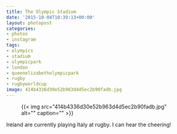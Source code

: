```yaml
---
title: The Olympic Stadium
date: '2015-10-04T10:39:13+00:00'
layout: photopost
categories:
- photos
- instagram
tags:
- olympics
- stadium
- olympicpark
- london
- queenelizabetholympicpark
- rugby
- rugbyworldcup
image: 414b4336d30e52b963d4d5ec2b90fadb.jpg
---
```


<figure class="photo photo--square">
  {{< img src="414b4336d30e52b963d4d5ec2b90fadb.jpg" alt="" caption="" >}}

</figure>

Ireland are currently playing Italy at rugby. I can hear the cheering!


